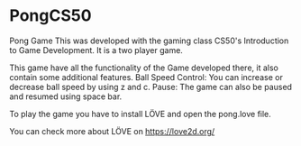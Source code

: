 # PongCS50
Pong Game
This was developed with the gaming class CS50's Introduction to Game Development.
It is a two player game.

This game have all the functionality of the Game developed there, it also contain some additional features.
Ball Speed Control: You can increase or decrease ball speed by using z and c.
Pause: The game can also be paused and resumed using space bar.

To play the game you have to install LÖVE and open the pong.love file.

You can check more about  LÖVE on https://love2d.org/
